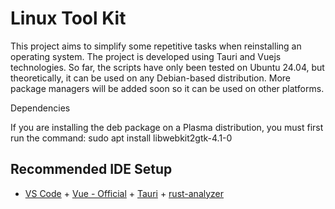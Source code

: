 # Linux Tool Kit 

This project aims to simplify some repetitive tasks when reinstalling an operating system.
The project is developed using Tauri and Vuejs technologies. So far, the scripts have only been tested on Ubuntu 24.04, but theoretically, it can be used on any Debian-based distribution.
More package managers will be added soon so it can be used on other platforms.


Dependencies

If you are installing the deb package on a Plasma distribution, you must first run the command:
sudo apt install libwebkit2gtk-4.1-0

## Recommended IDE Setup

- [VS Code](https://code.visualstudio.com/) + [Vue - Official](https://marketplace.visualstudio.com/items?itemName=Vue.volar) + [Tauri](https://marketplace.visualstudio.com/items?itemName=tauri-apps.tauri-vscode) + [rust-analyzer](https://marketplace.visualstudio.com/items?itemName=rust-lang.rust-analyzer)
